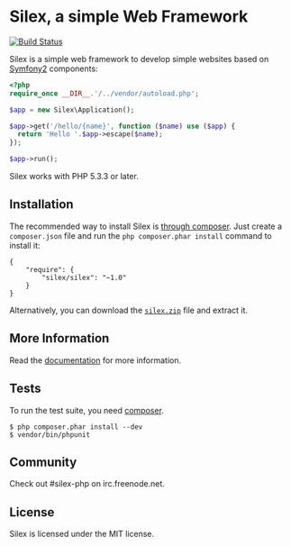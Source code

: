 Silex, a simple Web Framework
=============================

[![Build Status](https://secure.travis-ci.org/fabpot/Silex.png?branch=master)](http://travis-ci.org/fabpot/Silex)

Silex is a simple web framework to develop simple websites based on
[Symfony2][1] components:


```php
<?php
require_once __DIR__.'/../vendor/autoload.php';

$app = new Silex\Application();

$app->get('/hello/{name}', function ($name) use ($app) {
  return 'Hello '.$app->escape($name);
});

$app->run();
```

Silex works with PHP 5.3.3 or later.

## Installation

The recommended way to install Silex is [through
composer](http://getcomposer.org). Just create a `composer.json` file and
run the `php composer.phar install` command to install it:

    {
        "require": {
            "silex/silex": "~1.0"
        }
    }

Alternatively, you can download the [`silex.zip`][2] file and extract it.

## More Information

Read the [documentation][3] for more information.

## Tests

To run the test suite, you need [composer](http://getcomposer.org).

    $ php composer.phar install --dev
    $ vendor/bin/phpunit

## Community

Check out #silex-php on irc.freenode.net.

## License

Silex is licensed under the MIT license.

[1]: http://symfony.com
[2]: http://silex.sensiolabs.org/download
[3]: http://silex.sensiolabs.org/documentation
